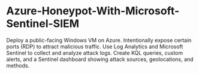 # Azure-Honeypot-With-Microsoft-Sentinel-SIEM
Deploy a public-facing Windows VM on Azure.
Intentionally expose certain ports (RDP) to attract malicious traffic.
Use Log Analytics and Microsoft Sentinel to collect and analyze attack logs.
Create KQL queries, custom alerts, and a Sentinel dashboard showing attack sources, geolocations, and methods.

